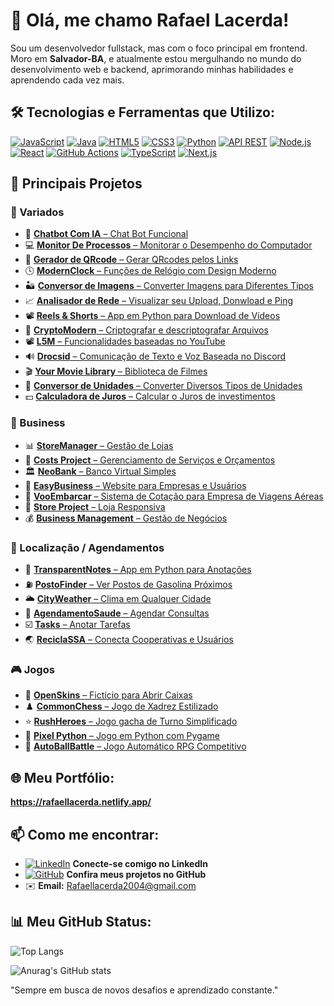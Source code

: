 # 👋 Olá, me chamo Rafael Lacerda!

Sou um desenvolvedor fullstack, mas com o foco principal em frontend. Moro em **Salvador-BA**, e atualmente estou mergulhando no mundo do desenvolvimento web e backend, aprimorando minhas habilidades e aprendendo cada vez mais.

## 🛠️ Tecnologias e Ferramentas que Utilizo:

[![JavaScript](https://img.shields.io/badge/-JavaScript-F7DF1E?style=flat-square&logo=javascript&logoColor=black)](https://developer.mozilla.org/pt-BR/docs/Web/JavaScript)
[![Java](https://img.shields.io/badge/-Java-007396?style=flat-square&logo=java&logoColor=white)](https://docs.oracle.com/en/java/)
[![HTML5](https://img.shields.io/badge/-HTML5-E34F26?style=flat-square&logo=html5&logoColor=white)](https://developer.mozilla.org/pt-BR/docs/Web/HTML)
[![CSS3](https://img.shields.io/badge/-CSS3-1572B6?style=flat-square&logo=css3&logoColor=white)](https://developer.mozilla.org/pt-BR/docs/Web/CSS)
[![Python](https://img.shields.io/badge/-Python-3776AB?style=flat-square&logo=python&logoColor=white)](https://www.python.org/doc/)
[![API REST](https://img.shields.io/badge/-API%20REST-FF6F00?style=flat-square&logo=api)](https://restfulapi.net/)
[![Node.js](https://img.shields.io/badge/-Node.js-339933?style=flat-square&logo=node.js&logoColor=white)](https://nodejs.org/en/docs/)
[![React](https://img.shields.io/badge/-React-61DAFB?style=flat-square&logo=react&logoColor=black)](https://reactjs.org/docs/getting-started.html)
[![GitHub Actions](https://img.shields.io/badge/-GitHub%20Actions-2088FF?style=flat-square&logo=github-actions&logoColor=white)](https://docs.github.com/en/actions)
[![TypeScript](https://img.shields.io/badge/-TypeScript-3178C6?style=flat-square&logo=typescript&logoColor=white)](https://www.typescriptlang.org/docs/)
[![Next.js](https://img.shields.io/badge/-Next.js-000000?style=flat-square&logo=next.js&logoColor=white)](https://nextjs.org/docs)

## 🌟 Principais Projetos

### 🔎 Variados
- 🤖 [**Chatbot Com IA** – Chat Bot Funcional](https://assistentechatbotv0.onrender.com/)
- 💻 [**Monitor De Processos** – Monitorar o Desempenho do Computador](https://github.com/RafaelGLacerda/MonitorDeProcessamentos)
- 🔴 [**Gerador de QRcode** – Gerar QRcodes pelos Links](https://qrcodesgerador.netlify.app/)
- 🕓 [**ModernClock** – Funções de Relógio com Design Moderno](https://modernclock.vercel.app/) 
- 🏜️ [**Conversor de Imagens** – Converter Imagens para Diferentes Tipos](https://imagemconversor.netlify.app/)
- 📈 [**Analisador de Rede** – Visualizar seu Upload, Donwload e Ping](https://redeanalise.onrender.com/)
- 📽️ [**Reels & Shorts** – App em Python para Download de Vídeos](https://github.com/RafaelGLacerda/Reels-Shorts)
- 📂 [**CryptoModern** – Criptografar e descriptografar Arquivos](https://cryptomodern.netlify.app/) 
- 📽️ [**L5M** – Funcionalidades baseadas no YouTube](https://l5m.onrender.com/)
- 🔊 [**Drocsid** – Comunicação de Texto e Voz Baseada no Discord](https://drocsid.onrender.com/)
- 🎬 [**Your Movie Library** – Biblioteca de Filmes](https://yourmovielibrary.netlify.app/)
- 📏 [**Conversor de Unidades** – Converter Diversos Tipos de Unidades](https://unidadeconversor.netlify.app/)
- 💵 [**Calculadora de Juros** – Calcular o Juros de investimentos]( https://juroscalculator.netlify.app/)

### 💼 Business
- 📊 [**StoreManager** – Gestão de Lojas](https://storemanager-ztwx.onrender.com/)
- 💸 [**Costs Project** – Gerenciamento de Serviços e Orçamentos](https://costsservice.onrender.com/)
- 🏛️ [**NeoBank** – Banco Virtual Simples](https://neobank-ji8b.onrender.com/)
- 🏢 [**EasyBusiness** – Website para Empresas e Usuários](https://easybuniness.onrender.com/)
- 🛬 [**VooEmbarcar** – Sistema de Cotação para Empresa de Viagens Aéreas](https://vooembarcar.netlify.app/)
- 🛒 [**Store Project** – Loja Responsiva](https://rafaelglacerda.github.io/StoreProject/)
- 💰 [**Business Management** – Gestão de Negócios](https://bmanagement.vercel.app/)
  
### 📍 Localização / Agendamentos
- 📜 [**TransparentNotes** – App em Python para Anotações](https://github.com/RafaelGLacerda/TransparentNotes)
- ⛽ [**PostoFinder** – Ver Postos de Gasolina Próximos](https://postofinder.onrender.com/)
- 🌥️ [**CityWeather** – Clima em Qualquer Cidade](https://cityweatherbasic.netlify.app/)
- 🏩 [**AgendamentoSaude** – Agendar Consultas](https://agendamentosus.onrender.com/)
- ☑️ [**Tasks** – Anotar Tarefas](https://tasks-hbdt.onrender.com/)
- 🌏 [**ReciclaSSA** – Conecta Cooperativas e Usuários](https://reciclassa.onrender.com/)

### 🎮 Jogos
- 🎁 [**OpenSkins** – Fictício para Abrir Caixas](https://openskins.onrender.com/)
- ♟️ [**CommonChess** – Jogo de Xadrez Estilizado](https://commonchess.netlify.app/)
- ⭐ [**RushHeroes** – Jogo gacha de Turno Simplificado](https://rushheroes.onrender.com/)
- 🐍 [**Pixel Python** – Jogo em Python com Pygame](https://github.com/RafaelGLacerda/PixelPython)
- 🔴 [**AutoBallBattle** – Jogo Automático RPG Competitivo](https://autoballbattletest.vercel.app/)


## 🌐 Meu Portfólio:

**https://rafaellacerda.netlify.app/**

## 📫 Como me encontrar:

- [![LinkedIn](https://img.shields.io/badge/-LinkedIn-0A66C2?style=flat-square&logo=linkedin&logoColor=white)](https://br.linkedin.com/in/rafael-lacerda-47513526a) **Conecte-se comigo no LinkedIn**
- [![GitHub](https://img.shields.io/badge/-GitHub-181717?style=flat-square&logo=github&logoColor=white)](https://github.com/RafaelGLacerda) **Confira meus projetos no GitHub**
- ✉️ **Email:** [Rafaellacerda2004@gmail.com](mailto:Rafaellacerda2004@gmail.com)

## 📊 Meu GitHub Status:

![Top Langs](https://github-readme-stats.vercel.app/api/top-langs/?username=RafaelGLacerda&size_weight=0.5&count_weight=0.5&theme=dark)

![Anurag's GitHub stats](https://github-readme-stats.vercel.app/api?username=RafaelGLacerda&show_icons=true&theme=dark)

"Sempre em busca de novos desafios e aprendizado constante."
